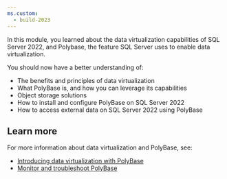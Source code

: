 ```yaml
---
ms.custom:
  - build-2023
---
```

In this module, you learned about the data virtualization capabilities of SQL Server 2022, and Polybase, the feature SQL Server uses to enable data virtualization.

You should now have a better understanding of:

- The benefits and principles of data virtualization
- What PolyBase is, and how you can leverage its capabilities
- Object storage solutions
- How to install and configure PolyBase on SQL Server 2022
- How to access external data on SQL Server 2022 using PolyBase

## Learn more

For more information about data virtualization and PolyBase, see:

- [Introducing data virtualization with PolyBase](/sql/relational-databases/polybase/polybase-guide)
- [Monitor and troubleshoot PolyBase](/sql/relational-databases/polybase/polybase-troubleshooting)
